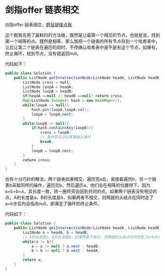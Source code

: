 # 剑指offer 链表相交

剑指offer 链表相交，[题目链接点我](https://leetcode-cn.com/problems/intersection-of-two-linked-lists-lcci/)

这个题我先用了最耗时的方法做，既然是让最第一个相交的节点，也就是说，找到第一个相等的点。既然是相等，那么我把一个链表的所有节点存到一个哈希表中，让后让第二个链表在遍历的同时，不停确认哈希表中是不是有这个节点，如果有，终止循环，找到节点，没有就返回null。

代码如下：   
```java
public class Solution {
    public ListNode getIntersectionNode(ListNode headA, ListNode headB) {
        ListNode cross = null;
        ListNode loopA = headA;
        ListNode loopB = headB;
        if(headA ==null || headB ==null) return cross;
        Map<ListNode,Integer> hash = new HashMap<>();
        while(loopA != null){
            hash.put(loopA,loopA.val);
            loopA = loopA.next;
        }
        while(loopB != null){
            if(hash.containsKey(loopB)){
                cross = loopB;
                // 条件符合之后需要跳出循环
                break;
            }
            loopB = loopB.next;
        }
        return cross;
    }
}
```

也有十分巧妙的解法，两个链表如果相交，遍历完a后，紧接着遍历b，另一个链表b采取同样的操作，遍历完b，然后遍历a，他们会在相等的位置停下。因为a+b=b+a，其长度一致，转一圈终究会回到共同的点。如果两个链表没有相交的点，A的长度是a，B的长度是b，如果两者不相交，则两链的头结点在同时走了a+b步后均会指向null，即满足了循环的终止条件。

代码如下：

```java
public class Solution {
    public ListNode getIntersectionNode(ListNode headA, ListNode headB) {
        ListNode a = headA, b = headB;
        // A的长度是a，B的长度是b，如果两者不相交，则两链的头结点在同时走了a+b步后均会指向null，即满足了循环的终止条件。
        while(a != b){
            a = a != null ? a.next : headB;
            b = b != null ? b.next : headA;
        }
        return a;
    }
}
```
